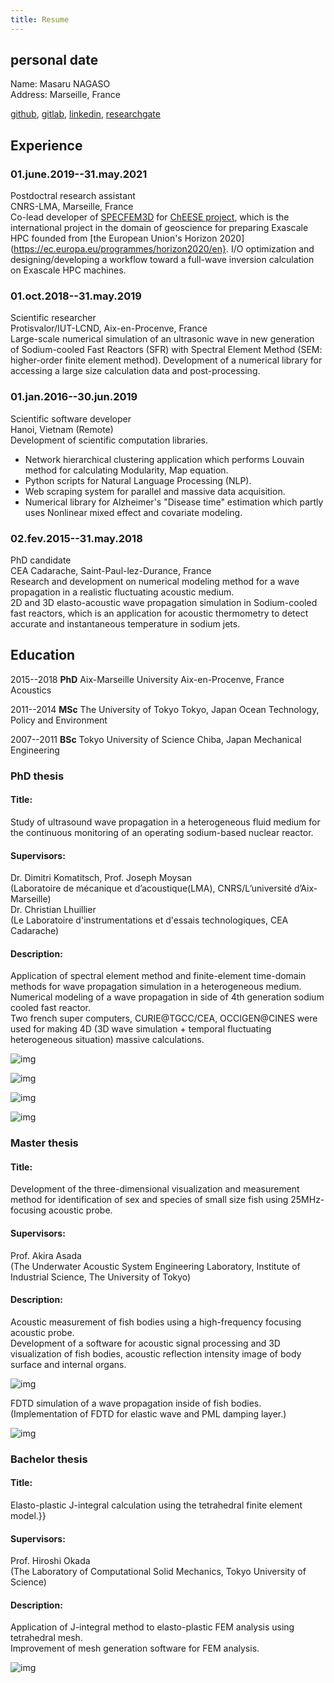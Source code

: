 ```yaml
---
title: Resume
---
```


## personal date
Name: Masaru NAGASO  
Address: Marseille, France
<!--
Address: 7 Square Protis, 13002 Marseille, France  
Mobile: +33 (0)7 83 15 24 33  
Email: nagaso@lma.cnrs-mrs.fr  
Email (private): mnsaru22@gmail.com  
skype: mnsaru  
-->
[github](https://github.com/mnagaso),
[gitlab](https://gitlab.com/mnagaso),
[linkedin](https://www.linkedin.com/in/nagaso-masaru-6b20705a/),
[researchgate](https://www.researchgate.net/profile/Masaru-Nagaso)
    
   
    
## Experience

### 01.june.2019--31.may.2021
Postdoctral research assistant  
CNRS-LMA, Marseille, France  
Co-lead developer of [SPECFEM3D](https://github.com/geodynamics/specfem3d) for [ChEESE project](https://cheese-coe.eu/), which is the international project in the domain of geoscience for preparing Exascale HPC founded from [the European Union's Horizon 2020](https://ec.europa.eu/programmes/horizon2020/en}.
I/O optimization and designing/developing a workflow toward a full-wave inversion calculation on Exascale HPC machines.


### 01.oct.2018--31.may.2019
Scientific researcher  
Protisvalor/IUT-LCND, Aix-en-Procenve, France  
Large-scale numerical simulation of an ultrasonic wave in new generation of Sodium-cooled Fast Reactors (SFR) with Spectral Element Method (SEM: higher-order finite element method).
Development of a numerical library for accessing a large size calculation data and post-processing.

### 01.jan.2016--30.jun.2019
Scientific software developer  
Hanoi, Vietnam (Remote)  
Development of scientific computation libraries.  
- Network hierarchical clustering application which performs Louvain method for calculating Modularity, Map equation.  
- Python scripts for Natural Language Processing (NLP).  
- Web scraping system for parallel and massive data acquisition.  
- Numerical library for Alzheimer's "Disease time" estimation which partly uses Nonlinear mixed effect and covariate modeling.


### 02.fev.2015--31.may.2018
PhD candidate  
CEA Cadarache, Saint-Paul-lez-Durance, France  
Research and development on numerical modeling method for a wave propagation in a realistic fluctuating acoustic medium.  
2D and 3D elasto-acoustic wave propagation simulation in Sodium-cooled fast reactors, which is an application for acoustic thermometry to detect accurate and instantaneous temperature in sodium jets.  
    

## Education

2015--2018
**PhD**
Aix-Marseille University
Aix-en-Procenve, France
Acoustics

2011--2014
**MSc**
The University of Tokyo
Tokyo, Japan
Ocean Technology, Policy and Environment

2007--2011
**BSc**
Tokyo University of Science
Chiba, Japan
Mechanical Engineering


### PhD thesis
#### Title: 
Study of ultrasound wave propagation in a heterogeneous fluid medium for the continuous monitoring of an operating sodium-based nuclear reactor.
#### Supervisors:
Dr. Dimitri Komatitsch, Prof. Joseph Moysan  
(Laboratoire de mécanique et d’acoustique(LMA), CNRS/L’université d’Aix-Marseille)  
Dr. Christian Lhuillier  
(Le Laboratoire d'instrumentations et d'essais technologiques, CEA Cadarache)
#### Description:
Application of spectral element method and finite-element time-domain methods for wave propagation simulation in a heterogeneous medium.  
Numerical modeling of a wave propagation in side of 4th generation sodium cooled fast reactor.  
Two french super computers, CURIE@TGCC/CEA, OCCIGEN@CINES were used for making 4D (3D wave simulation + temporal fluctuating heterogeneous situation) massive calculations.


![img](/images/3dwavefront.png)

![img](/images/ult5.png)

![img](/images/meshinterp.png)

![img](/images/upsilon_vis.png)



### Master thesis
#### Title:
Development of the three-dimensional visualization and measurement method for identification of sex and species of small size fish using 25MHz-focusing acoustic probe.

#### Supervisors:
Prof. Akira Asada  
(The Underwater Acoustic System Engineering Laboratory, Institute of Industrial Science, The University of Tokyo)  

#### Description:
Acoustic measurement of fish bodies using a high-frequency focusing acoustic probe.  
Development of a software for acoustic signal processing and 3D visualization of fish bodies, acoustic reflection intensity image of body surface and internal organs.  

![img](/images/master_1.png)

FDTD simulation of a wave propagation inside of fish bodies.  
(Implementation of FDTD for elastic wave and PML damping layer.)

![img](/images/master_2.png)

### Bachelor thesis
#### Title:
Elasto-plastic J-integral calculation using the tetrahedral finite element model.}}
#### Supervisors:
Prof. Hiroshi Okada  
(The Laboratory of Computational Solid Mechanics, Tokyo University of Science)
#### Description:
Application of J-integral method to elasto-plastic FEM analysis using tetrahedral mesh.  
Improvement of mesh generation software for FEM analysis.


![img](/images/bachelor_one_image.png)